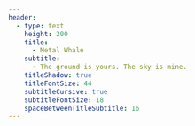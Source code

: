 ```yaml
---
header:
  - type: text
    height: 200
    title:
      - Metal Whale
    subtitle:
      - The ground is yours. The sky is mine.
    titleShadow: true
    titleFontSize: 44
    subtitleCursive: true
    subtitleFontSize: 18
    spaceBetweenTitleSubtitle: 16
---
```

